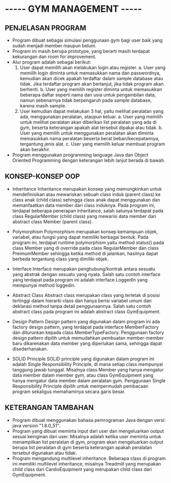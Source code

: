 <h1>----- GYM MANAGEMENT -----</h1>

<h2>PENJELASAN PROGRAM</h2>

- Program dibuat sebagai simulasi penggunaan gym bagi user baik yang sudah menjadi member maupun belum.
- Program ini masih berupa prototype, yang berarti masih terdapat kekurangan dan room for improvement.
- Alur program adalah sebagai berikut:
  1. User dapat memilih akan melakukan login atau register.
     a. User yang memilih login diminta untuk memasukkan nama dan passwordnya, kemudian akan dicek apakah terdaftar dalam sample database atau tidak. Jika terdaftar program akan berlanjut, jika tidak program akan berhenti.
     b. User yang memilih register diminta untuk memasukkan beberapa daftar seperti nama dan usia untuk pengambilan data, namun sebenarnya tidak berpengaruh pada sample database, karena masih sample.
  2. User kemudian dapat melakukan 3 hal, yaitu melihat peralatan yang ada, menggunakan peralatan, ataupun keluar.
     a. User yang memilih untuk melihat peralatan akan diberikan list peralatan yang ada di gym, beserta keterangan apakah alat tersebut dipakai atau tidak.
     b. User yang memilih untuk menggunakan peralatan akan diminta memasukkan nama peralatan beserta berat beban/kecepatannya, tergantung jenis alat.
     c. User yang memilih keluar membuat program akan berakhir.
- Program menggunakan programming language Java dan Object Oriented Programming dengan keterangan lebih lanjut berada di bawah.

<h2>KONSEP-KONSEP OOP</h2>

- Inheritance
  Inheritance merupakan konsep yang memungkinkan untuk mendefinisikan atau mewariskan sebuah class induk (parent class) ke class anak (child class) sehingga class anak dapat menggunakan dan memanfaatkan data member dari class induknya. Pada program ini, terdapat beberapa penerapan inheritance, salah satunya terdapat pada class RegularMember (child class) yang mewarisi data member dari abstract class Member (parent class).

- Polymorphism
  Polymorphism merupakan konsep kemampuan objek, variabel, atau fungsi yang dapat memiliki berbagai bentuk. Pada program ini, terdapat runtime polymorphism yaitu method status() pada class Member yang di override pada class RegularMember dan class PreimumMember sehingga ketika method di jalankan, hasilnya dapat berbeda tergantung class yang dimiliki objek.

- Interface
  Interface merupakan penghubung/kontrak antara sesuatu yang abstrak dengan sesuatu yang nyata. Salah satu contoh interface yang terdapat pada program ini adalah interface LoggedIn yang mempunyai method loggedin.

- Abstract Class
  Abstract class merupakan class yang terletak di posisi tertinggi dalam hierarki class dan hanya berisi variabel umum dan deklarasi method tanpa detail penggunaannya. Salah satu contoh abstract class pada program ini adalah abstract class GymEquipment.

- Design Pattern
  Design pattern yang digunakan dalam program ini ada factory design pattern, yang terdapat pada interface MemberFactory dan diturunkan kepada class MemberTypeFactory. Penggunaan factory design pattern dipilih untuk memudahkan pembuatan member-member baru dikarenakan data member yang diperlukan sama, sehingga dapat disederhanakan.

- SOLID Principle
  SOLID principle yang digunakan dalam program ini adalah Single Responsibility Principle, di mana setiap class mempunyai tanggung jawab tunggal. Misalnya class Member yang hanya mengatur data member dalam member gym, atau class GymEquipment yang hanya mengatur data member dalam peralatan gym. Penggunaan Single Responsibility Principle dipilih untuk mempermudah pembacaan program sekaligus memahaminya secara garis besar.

<h2>KETERANGAN TAMBAHAN</h2>

- Program dibuat menggunakan bahasa pemrograman Java dengan versi: java version "1.8.0_51".
- Program yang dibuat meminta input dari user dan mengeluarkan output sesuai keinginan dari user.
  Misalnya adalah ketika user meminta untuk menampilkan list peralatan di gym, program akan mengeluarkan output berupa list peralatan di gym beserta keterangan apakah peralatan tersebut digunakan atau tidak.
- Program mengandung multilevel inheritance.
  Beberapa class di program ini memiliki multilevel inheritance, misalnya Treadmill yang merupakan child class dari CardioEquipment yang merupakan child class dari GymEquipment.
